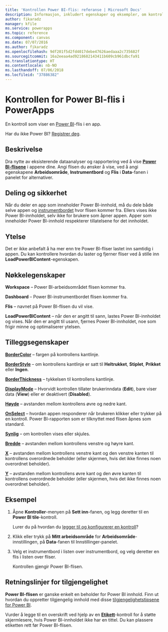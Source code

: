 ```yaml
---
title: 'Kontrollen Power BI-flis: referanse | Microsoft Docs'
description: Informasjon, inkludert egenskaper og eksempler, om kontrollen for Power BI-flis
author: fikaradz
manager: kfile
ms.service: powerapps
ms.topic: reference
ms.component: canvas
ms.date: 07/07/2016
ms.author: fikaradz
ms.openlocfilehash: 9df201f5d2fd4017debe47626aedaaa2c735682f
ms.sourcegitcommit: 16a2eeaa4ad9218682143411b609cb961dbcfa91
ms.translationtype: HT
ms.contentlocale: nb-NO
ms.lasthandoff: 07/06/2018
ms.locfileid: "37886382"
---
```

# <a name="power-bi-tile-control-in-powerapps"></a>Kontrollen for Power BI-flis i PowerApps

En kontroll som viser en [Power BI](https://powerbi.microsoft.com)-flis i en app.

Har du ikke Power BI? [Registrer deg](https://docs.microsoft.com/power-bi/service-self-service-signup-for-power-bi).

## <a name="description"></a>Beskrivelse

Dra nytte av eksisterende dataanalyser og rapportering ved å vise **[Power BI-flisene](https://docs.microsoft.com/power-bi/service-dashboard-tiles)** i appene dine. Angi flisen du ønsker å vise, ved å angi egenskapene **Arbeidsområde**, **Instrumentbord** og **Flis** i **Data**-fanen i panelet for alternativer.

## <a name="sharing-and-security"></a>Deling og sikkerhet

Når du deler en app som inneholder Power BI-innhold, må du dele både selve appen og [instrumentbordet](https://docs.microsoft.com/power-bi/service-how-to-collaborate-distribute-dashboards-reports) hvor flisen kommer fra. Ellers vises ikke Power BI-innholdet, selv ikke for brukere som åpner appen. Apper som inneholder Power BI-innhold respekterer tillatelsene for det innholdet.

## <a name="performance"></a>Ytelse

Det er ikke anbefalt å ha mer enn tre Power BI-fliser lastet inn samtidig i appen. Du kan kontrollere hvordan du laster og fjerner fliser ved å stille inn **LoadPowerBIContent**-egenskapen.

## <a name="key-properties"></a>Nøkkelegenskaper

**Workspace** – Power BI-arbeidsområdet flisen kommer fra.

**Dashboard** – Power BI-instrumentbordet flisen kommer fra.

**Flis** – navnet på Power BI-flisen du vil vise.

**LoadPowerBIContent** – når den er angitt til sann, lastes Power BI-innholdet og vises. Når den er angitt til usann, fjernes Power BI-innholdet, noe som frigir minne og optimaliserer ytelsen.

## <a name="additional-properties"></a>Tilleggsegenskaper

**[BorderColor](properties-color-border.md)** – fargen på kontrollens kantlinje.

**[BorderStyle](properties-color-border.md)** – om kontrollens kantlinje er satt til **Heltrukket**, **Stiplet**, **Prikket** eller **Ingen**.

**[BorderThickness](properties-color-border.md)** – tykkelsen til kontrollens kantlinje.

**[DisplayMode](properties-core.md)** – Hvorvidt kontrollen tillater brukerinndata (**Edit**), bare viser data (**View**) eller er deaktivert (**Disabled**).

**[Høyde](properties-size-location.md)** – avstanden mellom kontrollens øvre og nedre kant.

**[OnSelect](properties-core.md)** – hvordan appen responderer når brukeren klikker eller trykker på en kontroll. Power BI-rapporten som er tilknyttet med flisen åpnes som standard.

**[Synlig](properties-core.md)** – om kontrollen vises eller skjules.

**[Bredde](properties-size-location.md)** – avstanden mellom kontrollens venstre og høyre kant.

**[X](properties-size-location.md)** – avstanden mellom kontrollens venstre kant og den venstre kanten til kontrollens overordnede beholder (eller skjermen, hvis det ikke finnes noen overordnet beholder).

**[Y](properties-size-location.md)** – avstanden mellom kontrollens øvre kant og den øvre kanten til kontrollens overordnede beholder (eller skjermen, hvis det ikke finnes noen overordnet beholder).

## <a name="example"></a>Eksempel

1. Åpne **Kontroller**-menyen på **Sett inn**-fanen, og legg deretter til en **Power BI tile**-kontroll.

    Lurer du på hvordan du [legger til og konfigurerer en kontroll](../add-configure-controls.md)?

2. Klikk eller trykk på **Mitt arbeidsområde** for **Arbeidsområde**-innstillingen, på **Data**-fanen til Innstillinger-panelet.

3. Velg et instrumentbord i listen over instrumentbord, og velg deretter en flis i listen over fliser.

    Kontrollen gjengir Power BI-flisen.

## <a name="accessibility-guidelines"></a>Retningslinjer for tilgjengelighet

**Power BI-flisen** er ganske enkelt en beholder for Power BI innhold. Finn ut hvordan du oppretter tilgjengelig innhold med disse [tilgjengelighetstipsene for Power BI](https://docs.microsoft.com/power-bi/desktop-accessibility).

Vurder å legge til en overskrift ved hjelp av en **[Etikett](control-text-box.md)**-kontroll for å støtte skjermlesere, hvis Power BI-innholdet ikke har en tittel. Du kan plassere etiketten rett før Power BI-flisen.
